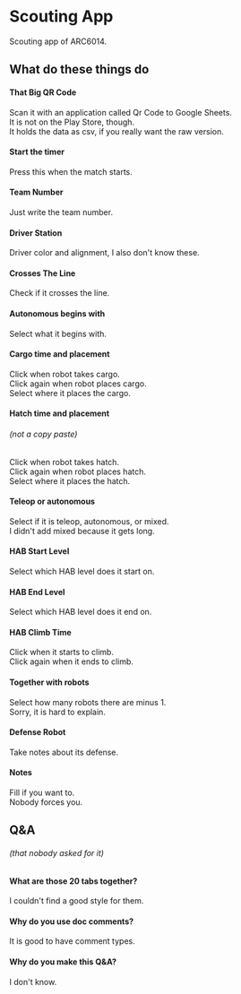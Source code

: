# Scouting App

Scouting app of ARC6014.

## What do these things do

#### That Big QR Code

Scan it with an application called Qr Code to Google Sheets.  
It is not on the Play Store, though.  
It holds the data as csv, if you really want the raw version.

#### Start the timer

Press this when the match starts.

#### Team Number

Just write the team number.

#### Driver Station

Driver color and alignment, I also don't know these.

#### Crosses The Line

Check if it crosses the line.

#### Autonomous begins with

Select what it begins with.

#### Cargo time and placement

Click when robot takes cargo.  
Click again when robot places cargo.  
Select where it places the cargo.  

#### Hatch time and placement 
###### (not a copy paste)

Click when robot takes hatch.  
Click again when robot places hatch.  
Select where it places the hatch.  

#### Teleop or autonomous

Select if it is teleop, autonomous, or mixed.  
I didn't add mixed because it gets long.

#### HAB Start Level

Select which HAB level does it start on.

#### HAB End Level

Select which HAB level does it end on.

#### HAB Climb Time

Click when it starts to climb.  
Click again when it ends to climb.

#### Together with robots

Select how many robots there are minus 1.  
Sorry, it is hard to explain.

#### Defense Robot

Take notes about its defense.

#### Notes

Fill if you want to.  
Nobody forces you.  

## Q&A
###### (that nobody asked for it)

#### What are those 20 tabs together?

I couldn't find a good style for them.

#### Why do you use doc comments?

It is good to have comment types.

#### Why do you make this Q&A?

I don't know.